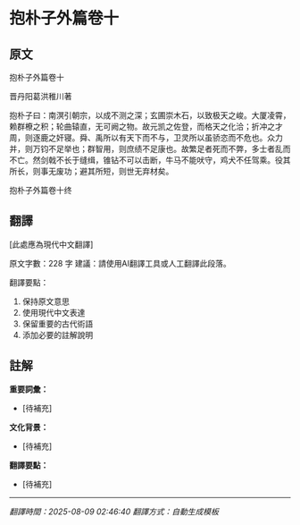 # 抱朴子外篇卷十

## 原文

抱朴子外篇卷十

晋丹阳葛洪稚川著

抱朴子曰：南溟引朝宗，以成不测之深；玄圃崇木石，以致极天之峻。大厦凌霄，赖群橑之积；轮曲辕直，无可阙之物。故元凯之佐登，而格天之化洽；折冲之才周，则逐鹿之奸寝。舜、禹所以有天下而不与，卫灵所以虽骄恣而不危也。众力并，则万钧不足举也；群智用，则庶绩不足康也。故繁足者死而不弊，多士者乱而不亡。然剑戟不长于缝缉，锥钻不可以击断，牛马不能吠守，鸡犬不任驾乘。役其所长，则事无废功；避其所短，则世无弃材矣。

抱朴子外篇卷十终

## 翻譯

[此處應為現代中文翻譯]

原文字數：228 字
建議：請使用AI翻譯工具或人工翻譯此段落。

翻譯要點：
1. 保持原文意思
2. 使用現代中文表達
3. 保留重要的古代術語
4. 添加必要的註解說明


## 註解

**重要詞彙：**
- [待補充]

**文化背景：**
- [待補充]

**翻譯要點：**
- [待補充]

---
*翻譯時間：2025-08-09 02:46:40*
*翻譯方式：自動生成模板*
